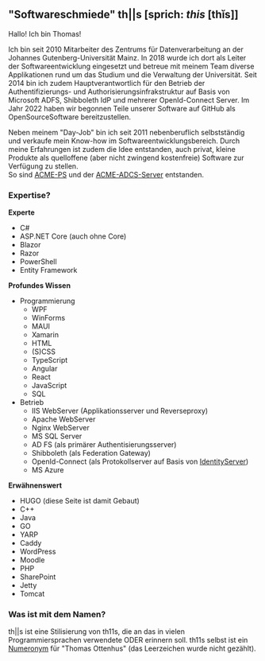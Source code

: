 

## "Softwareschmiede" th||s [sprich: *this* [thĭs]]

Hallo! Ich bin Thomas!

Ich bin seit 2010 Mitarbeiter des Zentrums für Datenverarbeitung an der Johannes Gutenberg-Universität Mainz.
In 2018 wurde ich dort als Leiter der Softwareentwicklung eingesetzt und betreue mit meinem Team diverse Applikationen rund um das Studium und die Verwaltung der Universität.
Seit 2014 bin ich zudem Hauptverantwortlich für den Betrieb der Authentifizierungs- und Authorisierungsinfrakstruktur auf Basis von Microsoft ADFS, Shibboleth IdP und mehrerer OpenId-Connect Server.
Im Jahr 2022 haben wir begonnen Teile unserer Software auf GitHub als OpenSourceSoftware bereitzustellen.

Neben meinem "Day-Job" bin ich seit 2011 nebenberuflich selbstständig und verkaufe mein Know-how im Softwareentwicklungsbereich.
Durch meine Erfahrungen ist zudem die Idee entstanden, auch privat, kleine Produkte als quelloffene (aber nicht zwingend kostenfreie) Software zur Verfügung zu stellen.  
So sind [ACME-PS](/products/acme-ps/) und der [ACME-ADCS-Server](/products/acme-adcs-server/) entstanden.

###  Expertise?

**Experte**
- C#
- ASP.NET Core (auch ohne Core)
- Blazor
- Razor
- PowerShell
- Entity Framework

**Profundes Wissen**
- Programmierung
  - WPF
  - WinForms
  - MAUI
  - Xamarin
  - HTML
  - (S)CSS
  - TypeScript
  - Angular
  - React
  - JavaScript
  - SQL
- Betrieb
  - IIS WebServer (Applikationsserver und Reverseproxy)
  - Apache WebServer
  - Nginx WebServer
  - MS SQL Server
  - AD FS (als primärer Authentisierungsserver)
  - Shibboleth (als Federation Gateway)
  - OpenId-Connect (als Protokollserver auf Basis von [IdentityServer](https://github.com/Duende/))
  - MS Azure


**Erwähnenswert**
- HUGO (diese Seite ist damit Gebaut)
- C++
- Java
- GO
- YARP
- Caddy
- WordPress
- Moodle
- PHP
- SharePoint
- Jetty
- Tomcat

### Was ist mit dem Namen?

th||s ist eine Stilisierung von th11s, die an das in vielen Programmiersprachen verwendete ODER erinnern soll.
th11s selbst ist ein [Numeronym](https://de.wikipedia.org/wiki/Numeronym) für "Thomas Ottenhus" (das Leerzeichen wurde nicht gezählt).